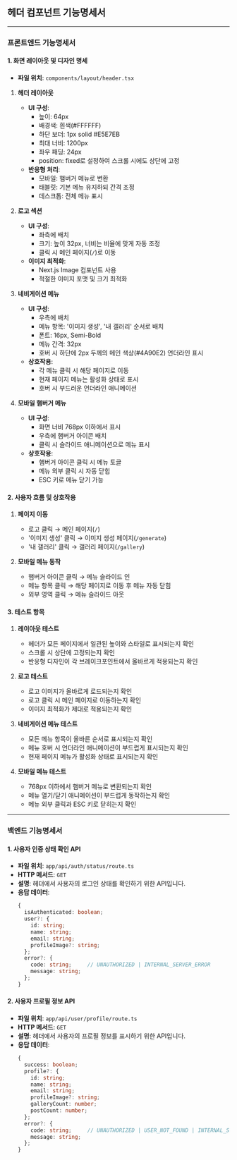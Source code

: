 ## 헤더 컴포넌트 기능명세서

---

### 프론트엔드 기능명세서

#### 1. 화면 레이아웃 및 디자인 명세

- **파일 위치**: `components/layout/header.tsx`

1. **헤더 레이아웃**
   - **UI 구성**: 
     - 높이: 64px
     - 배경색: 흰색(#FFFFFF)
     - 하단 보더: 1px solid #E5E7EB
     - 최대 너비: 1200px
     - 좌우 패딩: 24px
     - position: fixed로 설정하여 스크롤 시에도 상단에 고정
   - **반응형 처리**: 
     - 모바일: 햄버거 메뉴로 변환
     - 태블릿: 기본 메뉴 유지하되 간격 조정
     - 데스크톱: 전체 메뉴 표시

2. **로고 섹션**
   - **UI 구성**: 
     - 좌측에 배치
     - 크기: 높이 32px, 너비는 비율에 맞게 자동 조정
     - 클릭 시 메인 페이지(`/`)로 이동
   - **이미지 최적화**: 
     - Next.js Image 컴포넌트 사용
     - 적절한 이미지 포맷 및 크기 최적화

3. **네비게이션 메뉴**
   - **UI 구성**: 
     - 우측에 배치
     - 메뉴 항목: '이미지 생성', '내 갤러리' 순서로 배치
     - 폰트: 16px, Semi-Bold
     - 메뉴 간격: 32px
     - 호버 시 하단에 2px 두께의 메인 색상(#4A90E2) 언더라인 표시
   - **상호작용**:
     - 각 메뉴 클릭 시 해당 페이지로 이동
     - 현재 페이지 메뉴는 활성화 상태로 표시
     - 호버 시 부드러운 언더라인 애니메이션

4. **모바일 햄버거 메뉴**
   - **UI 구성**:
     - 화면 너비 768px 이하에서 표시
     - 우측에 햄버거 아이콘 배치
     - 클릭 시 슬라이드 애니메이션으로 메뉴 표시
   - **상호작용**:
     - 햄버거 아이콘 클릭 시 메뉴 토글
     - 메뉴 외부 클릭 시 자동 닫힘
     - ESC 키로 메뉴 닫기 가능

#### 2. 사용자 흐름 및 상호작용

1. **페이지 이동**
   - 로고 클릭 → 메인 페이지(`/`)
   - '이미지 생성' 클릭 → 이미지 생성 페이지(`/generate`)
   - '내 갤러리' 클릭 → 갤러리 페이지(`/gallery`)

2. **모바일 메뉴 동작**
   - 햄버거 아이콘 클릭 → 메뉴 슬라이드 인
   - 메뉴 항목 클릭 → 해당 페이지로 이동 후 메뉴 자동 닫힘
   - 외부 영역 클릭 → 메뉴 슬라이드 아웃

#### 3. 테스트 항목

1. **레이아웃 테스트**
   - 헤더가 모든 페이지에서 일관된 높이와 스타일로 표시되는지 확인
   - 스크롤 시 상단에 고정되는지 확인
   - 반응형 디자인이 각 브레이크포인트에서 올바르게 적용되는지 확인

2. **로고 테스트**
   - 로고 이미지가 올바르게 로드되는지 확인
   - 로고 클릭 시 메인 페이지로 이동하는지 확인
   - 이미지 최적화가 제대로 적용되는지 확인

3. **네비게이션 메뉴 테스트**
   - 모든 메뉴 항목이 올바른 순서로 표시되는지 확인
   - 메뉴 호버 시 언더라인 애니메이션이 부드럽게 표시되는지 확인
   - 현재 페이지 메뉴가 활성화 상태로 표시되는지 확인

4. **모바일 메뉴 테스트**
   - 768px 이하에서 햄버거 메뉴로 변환되는지 확인
   - 메뉴 열기/닫기 애니메이션이 부드럽게 동작하는지 확인
   - 메뉴 외부 클릭과 ESC 키로 닫히는지 확인

---

### 백엔드 기능명세서

#### 1. 사용자 인증 상태 확인 API

- **파일 위치**: `app/api/auth/status/route.ts`
- **HTTP 메서드**: `GET`
- **설명**: 헤더에서 사용자의 로그인 상태를 확인하기 위한 API입니다.
- **응답 데이터**: 
  ```typescript
  {
    isAuthenticated: boolean;
    user?: {
      id: string;
      name: string;
      email: string;
      profileImage?: string;
    };
    error?: {
      code: string;     // UNAUTHORIZED | INTERNAL_SERVER_ERROR
      message: string;
    };
  }
  ```

#### 2. 사용자 프로필 정보 API

- **파일 위치**: `app/api/user/profile/route.ts`
- **HTTP 메서드**: `GET`
- **설명**: 헤더에서 사용자의 프로필 정보를 표시하기 위한 API입니다.
- **응답 데이터**: 
  ```typescript
  {
    success: boolean;
    profile?: {
      id: string;
      name: string;
      email: string;
      profileImage?: string;
      galleryCount: number;
      postCount: number;
    };
    error?: {
      code: string;     // UNAUTHORIZED | USER_NOT_FOUND | INTERNAL_SERVER_ERROR
      message: string;
    };
  }
  ``` 